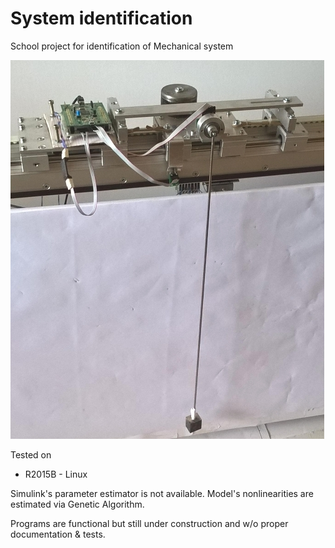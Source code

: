 # System identification

School project for identification of Mechanical system

![mech_system](/figs/mech_system.jpg )

Tested on

  * R2015B - Linux

Simulink's parameter estimator is not available. Model's nonlinearities are estimated via Genetic Algorithm.

Programs are functional but still under construction and w/o proper documentation & tests.
